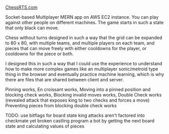 [ChessRTS.com](http://chessrts.com:8080/)

Socket-based Multiplayer MERN app on AWS EC2 instance. You can play against other people on different machines. The game starts in such a state that only black can move.

Chess without turns designed in such a way that the grid can be expanded to 80 x 80, with multiple teams, and multiple players on each team, and pieces that can move freely with either cooldowns for the player, or cooldowns for the piece or both.

I designed this in such a way that I could use the experience to understand how to make more complex games like an multiplayer sonic/metroid type thing in the browser and eventually practice machine learning, which is why there are files that are shared between client and server.

Pinning works,
En croissant works,
Moving into a pinned position and blocking check works,
Blocking invalid moves works,
Double Check works (revealed attack that exposes king to two checks and forces a move)
Preventing pieces from blocking double check works

TODO: use bitflags for board state
      king attacks aren't factored into checkmate yet
      broken castling
      program a bot by getting the next board state and calculating values of pieces
      
